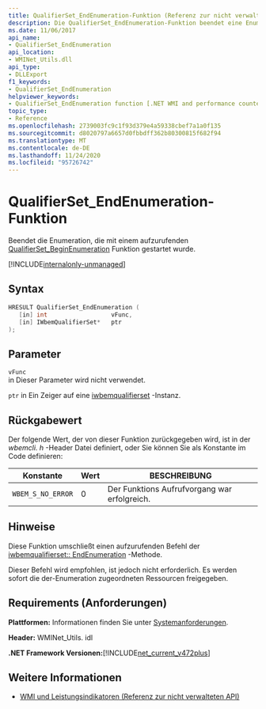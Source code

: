 ```yaml
---
title: QualifierSet_EndEnumeration-Funktion (Referenz zur nicht verwalteten API)
description: Die QualifierSet_EndEnumeration-Funktion beendet eine Enumeration.
ms.date: 11/06/2017
api_name:
- QualifierSet_EndEnumeration
api_location:
- WMINet_Utils.dll
api_type:
- DLLExport
f1_keywords:
- QualifierSet_EndEnumeration
helpviewer_keywords:
- QualifierSet_EndEnumeration function [.NET WMI and performance counters]
topic_type:
- Reference
ms.openlocfilehash: 2739003fc9c1f93d379e4a59338cbef7a1a0f135
ms.sourcegitcommit: d8020797a6657d0fbbdff362b80300815f682f94
ms.translationtype: MT
ms.contentlocale: de-DE
ms.lasthandoff: 11/24/2020
ms.locfileid: "95726742"
---
```

# <a name="qualifierset_endenumeration-function"></a>QualifierSet_EndEnumeration-Funktion

Beendet die Enumeration, die mit einem aufzurufenden [QualifierSet_BeginEnumeration](qualifierset-beginenumeration.md) Funktion gestartet wurde.  

[!INCLUDE[internalonly-unmanaged](../../../../includes/internalonly-unmanaged.md)]
  
## <a name="syntax"></a>Syntax  
  
```cpp  
HRESULT QualifierSet_EndEnumeration (
   [in] int                  vFunc,
   [in] IWbemQualifierSet*   ptr
);
```  

## <a name="parameters"></a>Parameter

`vFunc`  
in Dieser Parameter wird nicht verwendet.

`ptr` in Ein Zeiger auf eine [iwbemqualifierset](/windows/desktop/api/wbemcli/nn-wbemcli-iwbemqualifierset) -Instanz.

## <a name="return-value"></a>Rückgabewert

Der folgende Wert, der von dieser Funktion zurückgegeben wird, ist in der *wbemcli. h* -Header Datei definiert, oder Sie können Sie als Konstante im Code definieren:

|Konstante  |Wert  |BESCHREIBUNG  |
|---------|---------|---------|
|`WBEM_S_NO_ERROR` | 0 | Der Funktions Aufrufvorgang war erfolgreich.  |
  
## <a name="remarks"></a>Hinweise

Diese Funktion umschließt einen aufzurufenden Befehl der [iwbemqualifierset:: EndEnumeration](/windows/desktop/api/wbemcli/nf-wbemcli-iwbemqualifierset-endenumeration) -Methode.

Dieser Befehl wird empfohlen, ist jedoch nicht erforderlich. Es werden sofort die der-Enumeration zugeordneten Ressourcen freigegeben.

## <a name="requirements"></a>Requirements (Anforderungen)  

**Plattformen:** Informationen finden Sie unter [Systemanforderungen](../../get-started/system-requirements.md).  
  
**Header:** WMINet_Utils. idl  
  
**.NET Framework Versionen:**[!INCLUDE[net_current_v472plus](../../../../includes/net-current-v472plus.md)]  
  
## <a name="see-also"></a>Weitere Informationen

- [WMI und Leistungsindikatoren (Referenz zur nicht verwalteten API)](index.md)
